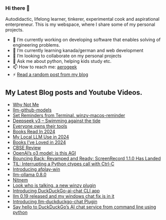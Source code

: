 ### Hi there 👋

<!--
**sukhbinder/sukhbinder** is a ✨ _special_ ✨ repository because its `README.md` (this file) appears on your GitHub profile.
-->

Autodidactic, lifelong learner, tinkerer, experimental cook and aspirational enterpreneur. This is my webspace, where I share some of my personal projects. 

- 🔭 I’m currently working on developing software that enables solving of engineering problems.
- 🌱 I’m currently learning kanada/german and web development
- 👯 I’m looking to collaborate on my personal projects
- 💬 Ask me about python, helping kids study etc.
- 📫 How to reach me: [aerogeek](http://www.twitter.com/aerogeek)
- ⚡ [Read a random post from my blog](https://sukhbinder.wordpress.com/?random)

## My Latest Blog posts and Youtube Videos.
<!-- BLOG-POST-LIST:START -->
- [Why Not Me](https://sukhbinder.wordpress.com/2025/01/28/why-not-me/)
- [llm-github-models](https://sukhbinder.wordpress.com/2025/01/23/llm-github-models/)
- [Set Reminders from Terminal. winzy-macos-reminder](https://sukhbinder.wordpress.com/2025/01/18/set-reminders-from-terminal-winzy-macos-reminder/)
- [Deepseek v3 – Swimming against the tide](https://sukhbinder.wordpress.com/2025/01/17/deepseek-v3-swimming-against-the-tide/)
- [Everyone owns their tools](https://sukhbinder.wordpress.com/2025/01/16/everyone-owns-their-tools/)
- [Books Read In 2024](https://sukhbinder.wordpress.com/2025/01/13/books-read-in-2024/)
- [My Local LLM Use in 2024](https://sukhbinder.wordpress.com/2025/01/11/my-local-llm-use-in-2024/)
- [Books I’ve Loved in 2024](https://sukhbinder.wordpress.com/2025/01/07/books-ive-loved-in-2024/)
- [CBSE Review](https://sukhbinder.wordpress.com/2025/01/06/cbse-review/)
- [OpenAI’s o3 model: is this AGI](https://sukhbinder.wordpress.com/2024/12/21/openais-o3-model-is-this-agi/)
- [Bouncing Back: Revamped and Ready: ScreenRecord 1.1.0 Has Landed](https://sukhbinder.wordpress.com/2024/12/20/bouncing-back-revamped-and-ready-screenrecord-1-1-0-has-landed/)
- [TIL: Interrupting a Python ctypes call with Ctrl-C](https://sukhbinder.wordpress.com/2024/12/17/til-interrupting-a-python-ctypes-call-with-ctrl-c/)
- [Introducing afplay-win](https://sukhbinder.wordpress.com/2024/12/13/introducing-afplay-win/)
- [llm-ollama 0.8.0](https://sukhbinder.wordpress.com/2024/12/11/llm-ollama-0-8-0/)
- [Nitnem](https://sukhbinder.wordpress.com/2024/12/09/nitnem/)
- [Look who is talking.  a new winzy plugin](https://sukhbinder.wordpress.com/2024/12/05/look-who-is-talking-a-new-winzy-plugin/)
- [Introducing DuckDuckGo-ai-chat CLI app](https://sukhbinder.wordpress.com/2024/12/03/introducing-duckduckgo-ai-chat-cli-app/)
- [llm 0.19 released and my windows chat fix is in it](https://sukhbinder.wordpress.com/2024/12/02/llm-0-19-released-and-my-windows-chat-fix-is-in-it/)
- [Introducing llm-duckduckgo-chat Plugin](https://sukhbinder.wordpress.com/2024/11/30/introducing-llm-duckduckgo-chat-plugin/)
- [Say hello to DuckDuckGo’s AI chat service from command line using python](https://sukhbinder.wordpress.com/2024/11/28/say-hello-to-duckduckgos-ai-chat-service-from-command-line-using-python/)
<!-- BLOG-POST-LIST:END -->
